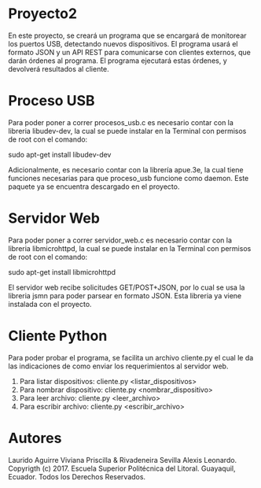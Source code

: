 # Proyecto2
En este proyecto, se creará un programa que se encargará de monitorear los puertos USB, detectando nuevos dispositivos. El programa usará el formato JSON y un API REST para comunicarse con clientes externos, que darán órdenes al programa. El programa ejecutará estas órdenes, y devolverá resultados al cliente.

# Proceso USB
Para poder poner a correr procesos_usb.c es necesario contar con la libreria libudev-dev, la cual se puede instalar en la Terminal con permisos de root con el comando:

  sudo apt-get install libudev-dev

Adicionalmente, es necesario contar con la librería apue.3e, la cual tiene funciones necesarias para que proceso_usb funcione como daemon. Este paquete ya se encuentra descargado en el proyecto.

# Servidor Web
Para poder poner a correr servidor_web.c es necesario contar con la libreria libmicrohttpd, la cual se puede instalar en la Terminal con permisos de root con el comando:

  sudo apt-get install libmicrohttpd

El servidor web recibe solicitudes GET/POST+JSON, por lo cual se usa la libreria jsmn para poder parsear en formato JSON. Esta libreria ya viene instalada con el proyecto.

# Cliente Python
Para poder probar el programa, se facilita un archivo cliente.py el cual le da las indicaciones de como enviar los requerimientos al servidor web.
  1) Para listar dispositivos:
    cliente.py <IP> <GET> <listar_dispositivos>
  2) Para nombrar dispositivo:
    cliente.py <IP> <POST> <nombrar_dispositivo> <nodo> <nombre>
  3) Para leer archivo:
    cliente.py <IP> <GET> <leer_archivo> <nombre> <nombre archivo>
  4) Para escribir archivo:
    cliente.py <IP> <POST> <escribir_archivo> <nombre> <nombre archivo> <tamano contenido> <contenido>

# Autores
Laurido Aguirre Viviana Priscilla & Rivadeneira Sevilla Alexis Leonardo.
Copyrigth (c) 2017.
Escuela Superior Politécnica del Litoral. Guayaquil, Ecuador.
Todos los Derechos Reservados.
